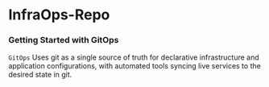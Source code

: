 # InfraOps-Repo

### Getting Started with GitOps
 ```GitOps``` Uses git as a single source of truth for declarative infrastructure and application configurations, with automated tools syncing live services to the desired state in git.
 